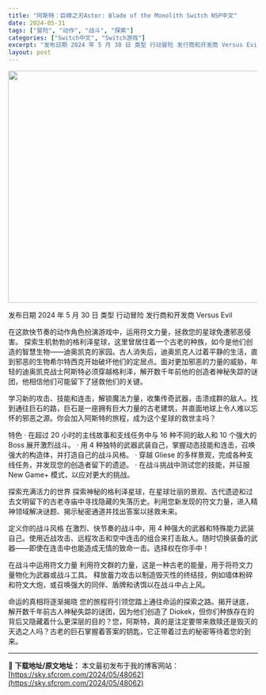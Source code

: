 ```yaml
---
title: "阿斯特：巨碑之刃Astor: Blade of the Monolith Switch NSP中文"
date: 2024-05-31
tags: ["冒险", "动作", "战斗", "探索"]
categories: ["Switch中文", "Switch游戏"]
excerpt: "发布日期 2024 年 5 月 30 日 类型 行动冒险 发行商和开发商 Versus Evil 在这款快节奏的动作角色扮演游戏中，运用符文力量，拯救您的星球免遭邪恶侵害。 探索生机勃勃的格利泽星球，这里曾居住着一个古老的种族，如今是他们创造的智慧生物——迪奥凯克的家园。古人消失后，迪奥凯克人过着平&hellip;"
layout: post
---
```


<img class="aligncenter size-full wp-image-48063" src="https://sky.sfcrom.com/wp-content/uploads/2024/05/2024053101481150.webp" alt="" width="840" height="468" />

发布日期 2024 年 5 月 30 日
类型 行动冒险
发行商和开发商 Versus Evil

在这款快节奏的动作角色扮演游戏中，运用符文力量，拯救您的星球免遭邪恶侵害。
探索生机勃勃的格利泽星球，这里曾居住着一个古老的种族，如今是他们创造的智慧生物——迪奥凯克的家园。古人消失后，迪奥凯克人过着平静的生活，直到邪恶的生物希尔特西克开始破坏他们的定居点。面对更加邪恶的力量的威胁，年轻的迪奥凯克战士阿斯特必须穿越格利泽，解开数千年前他的创造者神秘失踪的谜团，他相信他们可能留下了拯救他们的关键。

学习新的攻击、技能和连击，解锁魔法力量，收集传奇武器，击溃成群的敌人。找到通往巨石的路，巨石是一座拥有巨大力量的古老建筑，并直面地球上令人难以忘怀的邪恶之源。你会加入阿斯特的旅程，成为这个星球的救世主吗？

特色
· 在超过 20 小时的主线故事和支线任务中与 16 种不同的敌人和 10 个强大的 Boss 展开激烈战斗。
· 用 4 种独特的武器武装自己，掌握动态技能和连击，召唤强大的构造体，并打造自己的战斗风格。
· 穿越 Gliese 的多样景观，完成各种支线任务，并发现您的创造者留下的遗迹。
· 在战斗挑战中测试您的技能，并征服 New Game+ 模式，以应对更大的挑战。

探索充满活力的世界
探索神秘的格利泽星球，在星球壮丽的景观、古代遗迹和过去文明留下的古老寺庙中寻找隐藏的失落历史。利用您新发现的符文力量，进入精神领域解决谜题、揭示秘密通道并找出答案以拯救未来。

定义你的战斗风格
在激烈、快节奏的战斗中，用 4 种强大的武器和特殊能力武装自己。使用近战攻击、远程攻击和空中连击的组合来打击敌人。随时切换装备的武器——即使在连击中也能造成无情的致命一击。选择权在你手中！

在战斗中运用符文力量
利用符文群的力量，这是一种古老的能量，用于将符文力量物化为武器或战斗工具。 释放蓄力攻击以制造毁灭性的终结技，例如墙体粉碎和符文大炮，或召唤强大的同伴、盾牌和诱饵以在战斗中占上风。

命运的真相将逐渐揭晓
您的旅程将引领您踏上通往命运的探索之路。揭开谜底，解开数千年前古人神秘失踪的谜团，因为他们创造了 Diokek，但你们种族存在的背后又隐藏着什么更深层的目的？您，阿斯特，真的是注定要带来救赎还是毁灭的天选之人吗？古老的巨石掌握着答案的钥匙，它正带着过去的秘密等待着您的到来。

---
📖 **下载地址/原文地址：** 本文最初发布于我的博客网站：[https://sky.sfcrom.com/2024/05/48062](https://sky.sfcrom.com/2024/05/48062)
